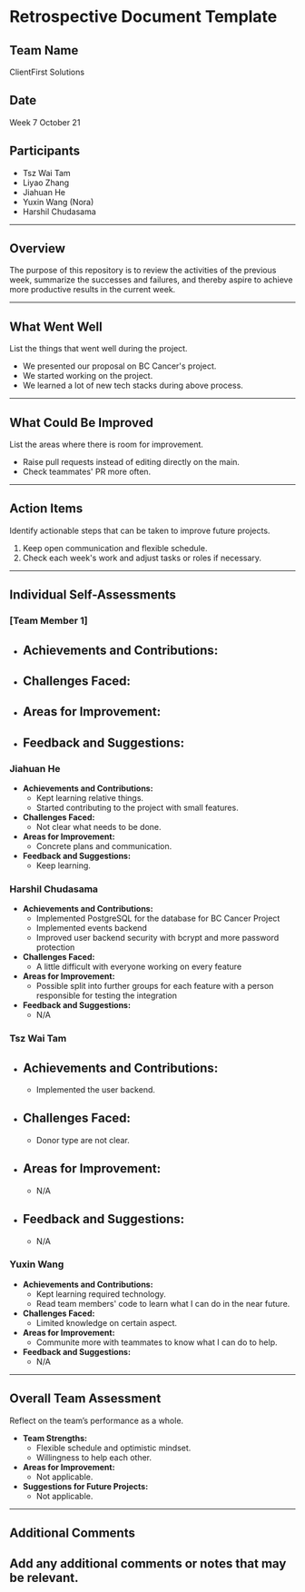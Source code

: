 # Retrospective Document Template

## Team Name

ClientFirst Solutions

## Date

Week 7 October 21

## Participants

- Tsz Wai Tam
- Liyao Zhang
- Jiahuan He
- Yuxin Wang (Nora)
- Harshil Chudasama

---

## Overview

The purpose of this repository is to review the activities of the previous week, summarize the successes and failures, and thereby aspire to achieve more productive results in the current week.

---

## What Went Well

List the things that went well during the project.

- We presented our proposal on BC Cancer's project.
- We started working on the project.
- We learned a lot of new tech stacks during above process.

---

## What Could Be Improved

List the areas where there is room for improvement.

- Raise pull requests instead of editing directly on the main.
- Check teammates' PR more often.

---

## Action Items

Identify actionable steps that can be taken to improve future projects.

1. Keep open communication and flexible schedule.
2. Check each week's work and adjust tasks or roles if necessary.

---

## Individual Self-Assessments

### [Team Member 1]

- ## **Achievements and Contributions:**
- ## **Challenges Faced:**
- ## **Areas for Improvement:**
- ## **Feedback and Suggestions:**

### Jiahuan He

- **Achievements and Contributions:**
  - Kept learning relative things.
  - Started contributing to the project with small features.
- **Challenges Faced:**
  - Not clear what needs to be done.
- **Areas for Improvement:**
  - Concrete plans and communication.
- **Feedback and Suggestions:**
  - Keep learning.

### Harshil Chudasama

- **Achievements and Contributions:**
  - Implemented PostgreSQL for the database for BC Cancer Project
  - Implemented events backend
  - Improved user backend security with bcrypt and more password protection
- **Challenges Faced:**
  - A little difficult with everyone working on every feature
- **Areas for Improvement:**
  - Possible split into further groups for each feature with a person responsible for testing the integration
- **Feedback and Suggestions:**
  - N/A

### Tsz Wai Tam

- ## **Achievements and Contributions:**
  - Implemented the user backend.
- ## **Challenges Faced:**
  - Donor type are not clear.
- ## **Areas for Improvement:**
  - N/A
- ## **Feedback and Suggestions:**
  - N/A

### Yuxin Wang

- **Achievements and Contributions:**
  - Kept learning required technology.
  - Read team members' code to learn what I can do in the near future.
- **Challenges Faced:**
  - Limited knowledge on certain aspect.
- **Areas for Improvement:**
  - Communite more with teammates to know what I can do to help.
- **Feedback and Suggestions:**
  - N/A

---

## Overall Team Assessment

Reflect on the team’s performance as a whole.

- **Team Strengths:**
  - Flexible schedule and optimistic mindset.
  - Willingness to help each other.
- **Areas for Improvement:**
  - Not applicable.
- **Suggestions for Future Projects:**
  - Not applicable.

---

## Additional Comments

## Add any additional comments or notes that may be relevant.
